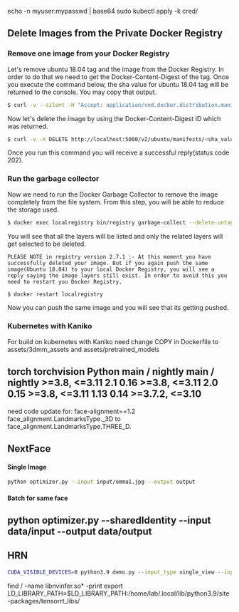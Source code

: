echo -n myuser:mypasswd | base64
sudo kubectl apply -k cred/

## Delete Images from the Private Docker Registry
### Remove one image from your Docker Registry

Let's remove ubuntu 18.04 tag and the image from the Docker Registry. In order to do that we need to get the Docker-Content-Digest of the tag. Once you execute the command below, the sha value for ubuntu 18.04 tag will be returned to the console. You may copy that output.
```bash
$ curl -v --silent -H "Accept: application/vnd.docker.distribution.manifest.v2+json" -X GET http://localhost:5000/v2/ubuntu/manifests/18.04 2>&1 | grep Docker-Content-Digest | awk '{print ($3)}'
```
Now let's delete the image by using the Docker-Content-Digest ID which was returned.
```bash
$ curl -v -X DELETE http://localhost:5000/v2/ubuntu/manifests/<sha_value_you_received_from_the_previous_command>
```
Once you run this command you will receive a successful reply(status code 202).
### Run the garbage collector

Now we need to run the Docker Garbage Collector to remove the image completely from the file system. From this step, you will be able to reduce the storage used.
```bash
$ docker exec localregistry bin/registry garbage-collect --delete-untagged /etc/docker/registry/config.yml
```
You will see that all the layers will be listed and only the related layers will get selected to be deleted.

    PLEASE NOTE in registry version 2.7.1 :- At this moment you have successfully deleted your image. But if you again push the same image(Ubuntu 18.04) to your local Docker Registry, you will see a reply saying the image layers still exist. In order to avoid this you need to restart you Docker Registry.
```bash
$ docker restart localregistry
```
Now you can push the same image and you will see that its getting pushed.

### Kubernetes with Kaniko
For build on kubernetes with Kaniko need change COPY in Dockerfile to assets/3dmm_assets and assets/pretrained_models

torch 	torchvision 	Python
main / nightly 	main / nightly 	>=3.8, <=3.11
2.1 	0.16 	    >=3.8, <=3.11
2.0 	0.15 	    >=3.8, <=3.11
1.13 	0.14 	    >=3.7.2, <=3.10
---
need code update for:
face-alignment==1.2
face_alignment.LandmarksType._3D to face_alignment.LandmarksType.THREE_D.

## NextFace
#### Single Image
```bash
python optimizer.py --input input/emma1.jpg --output output
```
#### Batch for same face
python optimizer.py --sharedIdentity --input data/input --output data/output
---
## HRN
```bash
CUDA_VISIBLE_DEVICES=0 python3.9 demo.py --input_type single_view --input_root ./assets/custom/input --output_root ./assets/custom/output
```

find / -name libnvinfer.so* -print
export LD_LIBRARY_PATH=$LD_LIBRARY_PATH:/home/lab/.local/lib/python3.9/site-packages/tensorrt_libs/